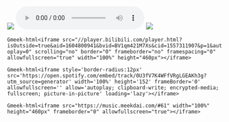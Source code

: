 <img src="https://picsum.photos/200">

<audio controls>
  <source src="https://open.spotify.com/embed/track/0U3fV7K4WFfVRgLGEAKh3g?utm_source=generator" type="audio/mpeg">
</audio>


<img src="https://picsum.photos/200">

`Gmeek-html<iframe src="//player.bilibili.com/player.html?isOutside=true&aid=1604800941&bvid=BV1qm421M7Xs&cid=1557311907&p=1&autoplay=0" scrolling="no" border="0" frameborder="no" framespacing="0" allowfullscreen="true" width="100%" height="460px"></iframe>`


`Gmeek-html<iframe style='border-radius:12px' src='https://open.spotify.com/embed/track/0U3fV7K4WFfVRgLGEAKh3g?utm_source=generator' width='100%' height='152' frameBorder='0' allowfullscreen='' allow='autoplay; clipboard-write; encrypted-media; fullscreen; picture-in-picture' loading='lazy'></iframe>`

`Gmeek-html<iframe src="https://music.meekdai.com/#61" width="100%" height="460px" frameborder="0" allowfullscreen="true"></iframe>`
